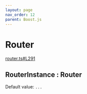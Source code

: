 ```yaml
---
layout: page
nav_order: 12
parent: Boost.js
---
```


# Router

<div class="docs-item" markdown="1">

<div><a class="source" target="_blank" href="https://github.com/mathigon/boost.js/tree/master/src/router.ts#L291">router.ts#L291</a></div>

## RouterInstance <span class="signature">: Router</span>

Default value: `...`

</div>